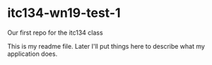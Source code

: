 # itc134-wn19-test-1
Our first repo for the itc134 class

This is my readme file. Later I'll put things here to describe what my application does.
